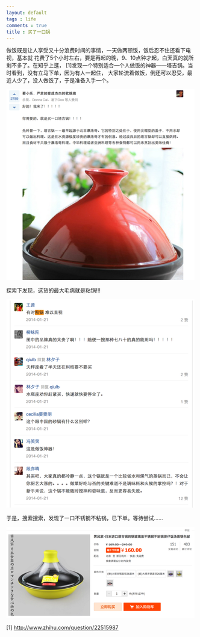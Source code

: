 ```yaml
---
layout: default
tags : life
comments : true
title : 买了一口锅
---
```


做饭既是让人享受又十分浪费时间的事情，一天做两顿饭，饭后忍不住还看下电视，基本就
花费了5个小时左右，要是再起的晚，9、10点钟才起，白天真的就所剩不多了。在知乎上逛，
[1]发现一个特别适合一个人做饭的神器——塔吉锅。当时看到，没有立马下单，因为有人一起住，
大家轮流着做饭，倒还可以忍受，最近人少了，没人做饭了，于是准备入手一个。

![tajiguo](/blog/images/2014-06-02-a-casserole/1.png)

探索下发现，这货的最大毛病就是粘锅!!!

![zhanguo](/blog/images/2014-06-02-a-casserole/2.png)


于是，搜索搜索，发现了一口不锈钢不粘锅，已下单。等待尝试……

![myguo](/blog/images/2014-06-02-a-casserole/3.png)


[1] http://www.zhihu.com/question/22515987
